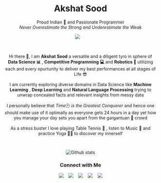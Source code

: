 <h1 align=center>Akshat Sood</h1>

<p align=center>Proud Indian 💖 and Passionate Programmer<br>
    <em>Never Overestimate the Strong and Underestimate the Weak</em>
</p>

<p align=center>
    <a href="https://github.com/akshatsood2249?tab=followers" target="_blank"><img src="https://img.shields.io/github/followers/akshatsood2249.svg?style=social&label=Follow&maxAge=2592000"></a><span>&nbsp;&nbsp;&nbsp;&nbsp;&nbsp;</span>
<!--     <a href="https://GitHub.com/akshatsood2249/StrapDown.js/stargazers/" target="_blank"><img src="https://img.shields.io/github/stars/akshatsood2249/StrapDown.js.svg?style=social&label=Star&maxAge=2592000"></a><span>&nbsp;&nbsp;&nbsp;&nbsp;&nbsp;</span>
    <a href="https://GitHub.com/akshatsood2249/StrapDown.js/network/" target="_blank"><img src="https://img.shields.io/github/forks/akshatsood2249/StrapDown.js.svg?style=social&label=Fork&maxAge=2592000"></a> -->
</p><br>

<p align=center>
    Hi there 👋, I am <b>Akshat Sood</b> a versatile and a diligent tyro in sphere of <b>Data Science 📊</b> , <b>Competitive Programming 💻</b> and <b>Robotics 🤖</b> utilizing each and every opurtunity to deliver my best performances at all stages of Life 😎 <br><br>
    I am currently exploring diverse domains in Data Science like <b>Machine Learning</b> , <b>Deep Learning</b> and <b>Natural Language Processing</b> trying to unwrap concealed facts and relevant insights from messy data <br><br>
    I personally believe that <em>Time</em>🕒<em> is the Greatest Conquerer</em> and hence one should make use of it optimally as everyone gets 24 hours in a day yet how you manage your day sets you apart from the gargantuan 🐋 crowd <br><br>
    As a stress buster I love playing Table Tennis 🏓 , listen to Music 🎵 and practice Yoga 🧘🏻 to discover my innerself
</p><br>

<p align=center>
  <img align=center src="https://github-readme-stats.vercel.app/api?username=akshatsood2249&&show_icons=true&title_color=fff&icon_color=79ff97&text_color=efefef&bg_color=24292e" alt="Github stats" title="Github Stats">
</p>

<h3 align=center> Connect with Me</h3>

<p align=center>
    <a href="" target="_blank"><img src="https://cdn1.iconfinder.com/data/icons/logotypes/32/square-facebook-32.png"></a>&nbsp;&nbsp;&nbsp;
    <a href="" target="_blank"><img src="https://cdn4.iconfinder.com/data/icons/social-media-2146/512/25_social-32.png"></a>&nbsp;&nbsp;&nbsp;
    <a href="" target="_blank"><img src="https://cdn2.iconfinder.com/data/icons/social-icons-color/512/stackoverflow-32.png"></a>&nbsp;&nbsp;&nbsp;
    <a href="" target="_blank"><img src="https://cdn1.iconfinder.com/data/icons/logotypes/32/square-linkedin-32.png"></a>&nbsp;&nbsp;&nbsp;
    <a href="" target="_blank"><img src="https://cdn3.iconfinder.com/data/icons/capsocial-round/500/twitter-32.png"></a>
</p>
